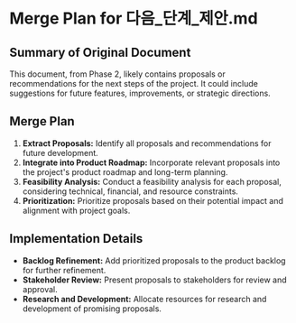 # Merge Plan for 다음_단계_제안.md

## Summary of Original Document
This document, from Phase 2, likely contains proposals or recommendations for the next steps of the project. It could include suggestions for future features, improvements, or strategic directions.

## Merge Plan
1.  **Extract Proposals:** Identify all proposals and recommendations for future development.
2.  **Integrate into Product Roadmap:** Incorporate relevant proposals into the project's product roadmap and long-term planning.
3.  **Feasibility Analysis:** Conduct a feasibility analysis for each proposal, considering technical, financial, and resource constraints.
4.  **Prioritization:** Prioritize proposals based on their potential impact and alignment with project goals.

## Implementation Details
-   **Backlog Refinement:** Add prioritized proposals to the product backlog for further refinement.
-   **Stakeholder Review:** Present proposals to stakeholders for review and approval.
-   **Research and Development:** Allocate resources for research and development of promising proposals.
